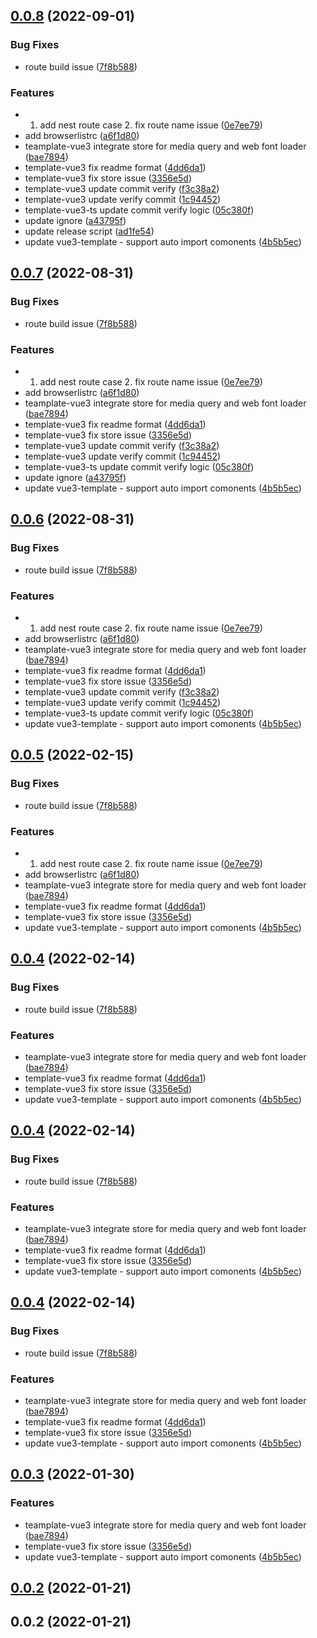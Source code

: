 ## [0.0.8](https://github.com/zjhiphop/ming-cli/compare/@ming/template-vue3@0.0.2...@ming/template-vue3@0.0.8) (2022-09-01)

### Bug Fixes

- route build issue ([7f8b588](https://github.com/zjhiphop/ming-cli/commit/7f8b588c0dcdd00f1cdccfffa354ae79ec28bd22))

### Features

- 1. add nest route case 2. fix route name issue ([0e7ee79](https://github.com/zjhiphop/ming-cli/commit/0e7ee79ecfab38ca20a4087aca0d9de380abebc8))
- add browserlistrc ([a6f1d80](https://github.com/zjhiphop/ming-cli/commit/a6f1d800144141fa89c4483efb19038e6bdc43ec))
- teamplate-vue3 integrate store for media query and web font loader ([bae7894](https://github.com/zjhiphop/ming-cli/commit/bae7894171d9dd3f282b132cff9d09bf5105dee4))
- template-vue3 fix readme format ([4dd6da1](https://github.com/zjhiphop/ming-cli/commit/4dd6da13ab67e6d04d61bdb49e8d2af79c48e11f))
- template-vue3 fix store issue ([3356e5d](https://github.com/zjhiphop/ming-cli/commit/3356e5d992c5fd2aaba2df66ca960f4afa196bdd))
- template-vue3 update commit verify ([f3c38a2](https://github.com/zjhiphop/ming-cli/commit/f3c38a25f6f6364f6cef2c86219163ca40cccafc))
- template-vue3 update verify commit ([1c94452](https://github.com/zjhiphop/ming-cli/commit/1c94452c7bc3e3e801710ddc1360d57c2b75d1ba))
- template-vue3-ts update commit verify logic ([05c380f](https://github.com/zjhiphop/ming-cli/commit/05c380fd051c765d32bf989c36ae995167836ae0))
- update ignore ([a43795f](https://github.com/zjhiphop/ming-cli/commit/a43795f1d1ad9a7c19a0cbc9ae09dfc5b06e7b84))
- update release script ([ad1fe54](https://github.com/zjhiphop/ming-cli/commit/ad1fe544e3bd5831f28881617d2f8956cc8aa6e9))
- update vue3-template - support auto import comonents ([4b5b5ec](https://github.com/zjhiphop/ming-cli/commit/4b5b5ec0b01f09fd161debfb5c3208d56fd87b02))

## [0.0.7](https://github.com/zjhiphop/ming-cli/compare/@ming/template-vue3@0.0.2...@ming/template-vue3@0.0.7) (2022-08-31)

### Bug Fixes

- route build issue ([7f8b588](https://github.com/zjhiphop/ming-cli/commit/7f8b588c0dcdd00f1cdccfffa354ae79ec28bd22))

### Features

- 1. add nest route case 2. fix route name issue ([0e7ee79](https://github.com/zjhiphop/ming-cli/commit/0e7ee79ecfab38ca20a4087aca0d9de380abebc8))
- add browserlistrc ([a6f1d80](https://github.com/zjhiphop/ming-cli/commit/a6f1d800144141fa89c4483efb19038e6bdc43ec))
- teamplate-vue3 integrate store for media query and web font loader ([bae7894](https://github.com/zjhiphop/ming-cli/commit/bae7894171d9dd3f282b132cff9d09bf5105dee4))
- template-vue3 fix readme format ([4dd6da1](https://github.com/zjhiphop/ming-cli/commit/4dd6da13ab67e6d04d61bdb49e8d2af79c48e11f))
- template-vue3 fix store issue ([3356e5d](https://github.com/zjhiphop/ming-cli/commit/3356e5d992c5fd2aaba2df66ca960f4afa196bdd))
- template-vue3 update commit verify ([f3c38a2](https://github.com/zjhiphop/ming-cli/commit/f3c38a25f6f6364f6cef2c86219163ca40cccafc))
- template-vue3 update verify commit ([1c94452](https://github.com/zjhiphop/ming-cli/commit/1c94452c7bc3e3e801710ddc1360d57c2b75d1ba))
- template-vue3-ts update commit verify logic ([05c380f](https://github.com/zjhiphop/ming-cli/commit/05c380fd051c765d32bf989c36ae995167836ae0))
- update ignore ([a43795f](https://github.com/zjhiphop/ming-cli/commit/a43795f1d1ad9a7c19a0cbc9ae09dfc5b06e7b84))
- update vue3-template - support auto import comonents ([4b5b5ec](https://github.com/zjhiphop/ming-cli/commit/4b5b5ec0b01f09fd161debfb5c3208d56fd87b02))

## [0.0.6](https://github.com/zjhiphop/ming-cli/compare/@ming/template-vue3@0.0.2...@ming/template-vue3@0.0.6) (2022-08-31)

### Bug Fixes

- route build issue ([7f8b588](https://github.com/zjhiphop/ming-cli/commit/7f8b588c0dcdd00f1cdccfffa354ae79ec28bd22))

### Features

- 1. add nest route case 2. fix route name issue ([0e7ee79](https://github.com/zjhiphop/ming-cli/commit/0e7ee79ecfab38ca20a4087aca0d9de380abebc8))
- add browserlistrc ([a6f1d80](https://github.com/zjhiphop/ming-cli/commit/a6f1d800144141fa89c4483efb19038e6bdc43ec))
- teamplate-vue3 integrate store for media query and web font loader ([bae7894](https://github.com/zjhiphop/ming-cli/commit/bae7894171d9dd3f282b132cff9d09bf5105dee4))
- template-vue3 fix readme format ([4dd6da1](https://github.com/zjhiphop/ming-cli/commit/4dd6da13ab67e6d04d61bdb49e8d2af79c48e11f))
- template-vue3 fix store issue ([3356e5d](https://github.com/zjhiphop/ming-cli/commit/3356e5d992c5fd2aaba2df66ca960f4afa196bdd))
- template-vue3 update commit verify ([f3c38a2](https://github.com/zjhiphop/ming-cli/commit/f3c38a25f6f6364f6cef2c86219163ca40cccafc))
- template-vue3 update verify commit ([1c94452](https://github.com/zjhiphop/ming-cli/commit/1c94452c7bc3e3e801710ddc1360d57c2b75d1ba))
- template-vue3-ts update commit verify logic ([05c380f](https://github.com/zjhiphop/ming-cli/commit/05c380fd051c765d32bf989c36ae995167836ae0))
- update vue3-template - support auto import comonents ([4b5b5ec](https://github.com/zjhiphop/ming-cli/commit/4b5b5ec0b01f09fd161debfb5c3208d56fd87b02))

## [0.0.5](https://github.com/zjhiphop/ming-cli/compare/@ming/template-vue3@0.0.2...@ming/template-vue3@0.0.5) (2022-02-15)

### Bug Fixes

- route build issue ([7f8b588](https://github.com/zjhiphop/ming-cli/commit/7f8b588c0dcdd00f1cdccfffa354ae79ec28bd22))

### Features

- 1. add nest route case 2. fix route name issue ([0e7ee79](https://github.com/zjhiphop/ming-cli/commit/0e7ee79ecfab38ca20a4087aca0d9de380abebc8))
- add browserlistrc ([a6f1d80](https://github.com/zjhiphop/ming-cli/commit/a6f1d800144141fa89c4483efb19038e6bdc43ec))
- teamplate-vue3 integrate store for media query and web font loader ([bae7894](https://github.com/zjhiphop/ming-cli/commit/bae7894171d9dd3f282b132cff9d09bf5105dee4))
- template-vue3 fix readme format ([4dd6da1](https://github.com/zjhiphop/ming-cli/commit/4dd6da13ab67e6d04d61bdb49e8d2af79c48e11f))
- template-vue3 fix store issue ([3356e5d](https://github.com/zjhiphop/ming-cli/commit/3356e5d992c5fd2aaba2df66ca960f4afa196bdd))
- update vue3-template - support auto import comonents ([4b5b5ec](https://github.com/zjhiphop/ming-cli/commit/4b5b5ec0b01f09fd161debfb5c3208d56fd87b02))

## [0.0.4](https://github.com/zjhiphop/ming-cli/compare/@ming/template-vue3@0.0.2...@ming/template-vue3@0.0.4) (2022-02-14)

### Bug Fixes

- route build issue ([7f8b588](https://github.com/zjhiphop/ming-cli/commit/7f8b588c0dcdd00f1cdccfffa354ae79ec28bd22))

### Features

- teamplate-vue3 integrate store for media query and web font loader ([bae7894](https://github.com/zjhiphop/ming-cli/commit/bae7894171d9dd3f282b132cff9d09bf5105dee4))
- template-vue3 fix readme format ([4dd6da1](https://github.com/zjhiphop/ming-cli/commit/4dd6da13ab67e6d04d61bdb49e8d2af79c48e11f))
- template-vue3 fix store issue ([3356e5d](https://github.com/zjhiphop/ming-cli/commit/3356e5d992c5fd2aaba2df66ca960f4afa196bdd))
- update vue3-template - support auto import comonents ([4b5b5ec](https://github.com/zjhiphop/ming-cli/commit/4b5b5ec0b01f09fd161debfb5c3208d56fd87b02))

## [0.0.4](https://github.com/zjhiphop/ming-cli/compare/@ming/template-vue3@0.0.2...@ming/template-vue3@0.0.4) (2022-02-14)

### Bug Fixes

- route build issue ([7f8b588](https://github.com/zjhiphop/ming-cli/commit/7f8b588c0dcdd00f1cdccfffa354ae79ec28bd22))

### Features

- teamplate-vue3 integrate store for media query and web font loader ([bae7894](https://github.com/zjhiphop/ming-cli/commit/bae7894171d9dd3f282b132cff9d09bf5105dee4))
- template-vue3 fix readme format ([4dd6da1](https://github.com/zjhiphop/ming-cli/commit/4dd6da13ab67e6d04d61bdb49e8d2af79c48e11f))
- template-vue3 fix store issue ([3356e5d](https://github.com/zjhiphop/ming-cli/commit/3356e5d992c5fd2aaba2df66ca960f4afa196bdd))
- update vue3-template - support auto import comonents ([4b5b5ec](https://github.com/zjhiphop/ming-cli/commit/4b5b5ec0b01f09fd161debfb5c3208d56fd87b02))

## [0.0.4](https://github.com/zjhiphop/ming-cli/compare/@ming/template-vue3@0.0.2...@ming/template-vue3@0.0.4) (2022-02-14)

### Bug Fixes

- route build issue ([7f8b588](https://github.com/zjhiphop/ming-cli/commit/7f8b588c0dcdd00f1cdccfffa354ae79ec28bd22))

### Features

- teamplate-vue3 integrate store for media query and web font loader ([bae7894](https://github.com/zjhiphop/ming-cli/commit/bae7894171d9dd3f282b132cff9d09bf5105dee4))
- template-vue3 fix readme format ([4dd6da1](https://github.com/zjhiphop/ming-cli/commit/4dd6da13ab67e6d04d61bdb49e8d2af79c48e11f))
- template-vue3 fix store issue ([3356e5d](https://github.com/zjhiphop/ming-cli/commit/3356e5d992c5fd2aaba2df66ca960f4afa196bdd))
- update vue3-template - support auto import comonents ([4b5b5ec](https://github.com/zjhiphop/ming-cli/commit/4b5b5ec0b01f09fd161debfb5c3208d56fd87b02))

## [0.0.3](https://github.com/zjhiphop/ming-cli/compare/@ming/template-vue3@0.0.2...@ming/template-vue3@0.0.3) (2022-01-30)

### Features

- teamplate-vue3 integrate store for media query and web font loader ([bae7894](https://github.com/zjhiphop/ming-cli/commit/bae7894171d9dd3f282b132cff9d09bf5105dee4))
- template-vue3 fix store issue ([3356e5d](https://github.com/zjhiphop/ming-cli/commit/3356e5d992c5fd2aaba2df66ca960f4afa196bdd))
- update vue3-template - support auto import comonents ([4b5b5ec](https://github.com/zjhiphop/ming-cli/commit/4b5b5ec0b01f09fd161debfb5c3208d56fd87b02))

## [0.0.2](https://github.com/zjhiphop/ming-cli/compare/@ming/template-vue3@0.0.2...@ming/template-vue3@0.0.2) (2022-01-21)

## 0.0.2 (2022-01-21)
